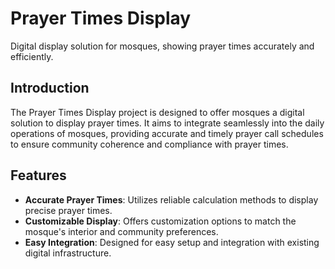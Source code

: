 # Prayer Times Display

Digital display solution for mosques, showing prayer times accurately and efficiently.

## Introduction

The Prayer Times Display project is designed to offer mosques a digital solution to display prayer times. It aims to integrate seamlessly into the daily operations of mosques, providing accurate and timely prayer call schedules to ensure community coherence and compliance with prayer times.

## Features

- **Accurate Prayer Times**: Utilizes reliable calculation methods to display precise prayer times.
- **Customizable Display**: Offers customization options to match the mosque's interior and community preferences.
- **Easy Integration**: Designed for easy setup and integration with existing digital infrastructure.

